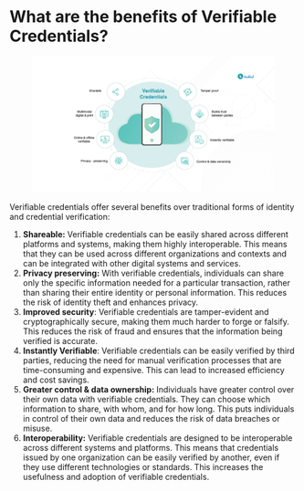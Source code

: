 # What are the benefits of Verifiable Credentials?

<figure><img src="../../.gitbook/assets/Artboard 7.png" alt=""><figcaption></figcaption></figure>



Verifiable credentials offer several benefits over traditional forms of identity and credential verification:

1. **Shareable:** Verifiable credentials can be easily shared across different platforms and systems, making them highly interoperable. This means that they can be used across different organizations and contexts and can be integrated with other digital systems and services.
2. **Privacy preserving:** With verifiable credentials, individuals can share only the specific information needed for a particular transaction, rather than sharing their entire identity or personal information. This reduces the risk of identity theft and enhances privacy.
3. **Improved security**: Verifiable credentials are tamper-evident and cryptographically secure, making them much harder to forge or falsify. This reduces the risk of fraud and ensures that the information being verified is accurate.
4. **Instantly Verifiable**: Verifiable credentials can be easily verified by third parties, reducing the need for manual verification processes that are time-consuming and expensive. This can lead to increased efficiency and cost savings.
5. **Greater control & data ownership:** Individuals have greater control over their own data with verifiable credentials. They can choose which information to share, with whom, and for how long. This puts individuals in control of their own data and reduces the risk of data breaches or misuse.
6. **Interoperability:** Verifiable credentials are designed to be interoperable across different systems and platforms. This means that credentials issued by one organization can be easily verified by another, even if they use different technologies or standards. This increases the usefulness and adoption of verifiable credentials.

